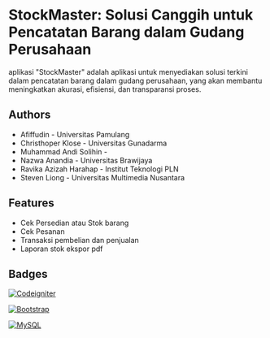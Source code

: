 
# StockMaster: Solusi Canggih untuk Pencatatan Barang dalam Gudang Perusahaan


aplikasi "StockMaster" adalah aplikasi untuk menyediakan solusi terkini dalam pencatatan barang dalam gudang perusahaan, yang akan membantu meningkatkan akurasi, efisiensi, dan transparansi proses.



## Authors

- Afiffudin - Universitas Pamulang
- Christhoper Klose - Universitas Gunadarma
- Muhammad Andi Solihin -
- Nazwa Anandia - Universitas Brawijaya
- Ravika Azizah Harahap - Institut Teknologi PLN
- Steven Liong - Universitas Multimedia Nusantara



## Features

- Cek Persedian atau Stok barang
- Cek Pesanan
- Transaksi pembelian dan penjualan
- Laporan stok ekspor pdf


## Badges

[![Codeigniter](https://img.shields.io/badge/Codeigniter-EF4223?style=for-the-badge&logo=codeigniter&logoColor=white)](https://codeigniter.com/)

[![Bootstrap](https://img.shields.io/badge/Bootstrap-563D7C?style=for-the-badge&logo=bootstrap&logoColor=white)](https://getbootstrap.com/)



[![MySQL](https://img.shields.io/badge/MySQL-005C84?style=for-the-badge&logo=mysql&logoColor=white)](https://www.mysql.com/)

